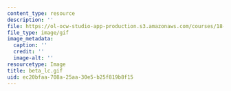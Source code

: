 ```yaml
---
content_type: resource
description: ''
file: https://ol-ocw-studio-app-production.s3.amazonaws.com/courses/18-013a-calculus-with-applications-spring-2005/ec20bfaa708a25aa30e5b25f819b8f15_beta_lc.gif
file_type: image/gif
image_metadata:
  caption: ''
  credit: ''
  image-alt: ''
resourcetype: Image
title: beta_lc.gif
uid: ec20bfaa-708a-25aa-30e5-b25f819b8f15
---
```

